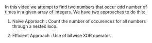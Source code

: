 In this video we attempt to find two numbers that occur odd number of times in a given array of Integers. We have two approaches to do this:

1. Naive Approach : Count the number of occurences for all numbers through a nested loop.

2. Efficient Approach : Use of bitwise XOR operator.
